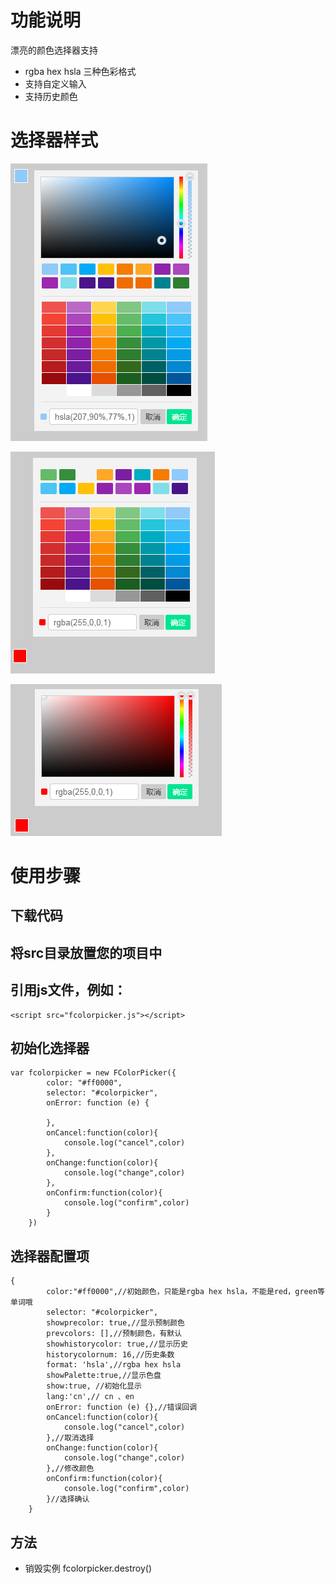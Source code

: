 # 功能说明
漂亮的颜色选择器支持 
+ rgba hex hsla 三种色彩格式
+ 支持自定义输入
+ 支持历史颜色

# 选择器样式
![avatar](https://raw.githubusercontent.com/fanaiai/xncolorpicker/main/1.png)

![avatar](https://raw.githubusercontent.com/fanaiai/xncolorpicker/main/2.png)

![avatar](https://raw.githubusercontent.com/fanaiai/xncolorpicker/main/3.png)

# 使用步骤
## 下载代码
## 将src目录放置您的项目中
## 引用js文件，例如：
    <script src="fcolorpicker.js"></script>
    
## 初始化选择器
    var fcolorpicker = new FColorPicker({
            color: "#ff0000", 
            selector: "#colorpicker",
            onError: function (e) {
    
            },
            onCancel:function(color){
                console.log("cancel",color)
            },
            onChange:function(color){
                console.log("change",color)
            },
            onConfirm:function(color){
                console.log("confirm",color)
            }
        })
        
## 选择器配置项
    {
            color:"#ff0000",//初始颜色，只能是rgba hex hsla，不能是red，green等单词哦
            selector: "#colorpicker",
            showprecolor: true,//显示预制颜色
            prevcolors: [],//预制颜色，有默认
            showhistorycolor: true,//显示历史
            historycolornum: 16,//历史条数
            format: 'hsla',//rgba hex hsla
            showPalette:true,//显示色盘
            show:true, //初始化显示
            lang:'cn',// cn 、en
            onError: function (e) {},//错误回调
            onCancel:function(color){
                console.log("cancel",color)
            },//取消选择
            onChange:function(color){
                console.log("change",color)
            },//修改颜色
            onConfirm:function(color){
                console.log("confirm",color)
            }//选择确认
        }

## 方法
+ 销毁实例 fcolorpicker.destroy()
